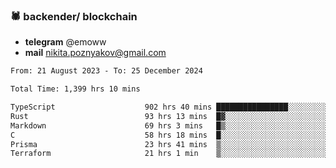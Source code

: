### 🕷 backender/ blockchain
- **telegram** @emoww
- **mail** nikita.poznyakov@gmail.com

<!--START_SECTION:waka-->

```txt
From: 21 August 2023 - To: 25 December 2024

Total Time: 1,399 hrs 10 mins

TypeScript                    902 hrs 40 mins ████████████████░░░░░░░░░   64.27 %
Rust                          93 hrs 13 mins  █▓░░░░░░░░░░░░░░░░░░░░░░░   06.64 %
Markdown                      69 hrs 3 mins   █▒░░░░░░░░░░░░░░░░░░░░░░░   04.92 %
C                             58 hrs 18 mins  █░░░░░░░░░░░░░░░░░░░░░░░░   04.15 %
Prisma                        23 hrs 41 mins  ▒░░░░░░░░░░░░░░░░░░░░░░░░   01.69 %
Terraform                     21 hrs 1 min    ▒░░░░░░░░░░░░░░░░░░░░░░░░   01.50 %
```

<!--END_SECTION:waka-->




